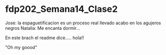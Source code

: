 # fdp202_Semana14_Clase2

Jose: la espaguetificacion es un proceso real llevado acabo en los agujeros negros
Natalia: Me encanta dormir...


En este brach el readme dice..... hola!!

"Oh my goood"